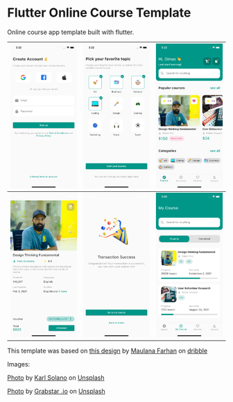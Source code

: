 # Flutter Online Course Template

Online course app template built with flutter.

| ![](assets/screenshots/screenshot1.png) | ![](assets/screenshots/screenshot2.png) | ![](assets/screenshots/screenshot3.png) |
|:---:|:---:|:---:|
| ![](assets/screenshots/screenshot4.png) | ![](assets/screenshots/screenshot5.png) | ![](assets/screenshots/screenshot6.png) |

This template was based on [this design](https://dribbble.com/shots/15930996-Secoola-Online-Course-Mobile-UI-Kit) by [Maulana Farhan](https://dribbble.com/maulanafaa) on [dribble](https://dribbble.com)

Images:

[Photo](https://unsplash.com/photos/HB-8E5wdPeY) by [Karl Solano](https://unsplash.com/@karlsolano) on [Unsplash](https://unsplash.com)

[Photo](https://unsplash.com/photos/7o1_uv5C8xk) by [Grabstar .io](https://unsplash.com/@ofspace) on [Unsplash](https://unsplash.com)
